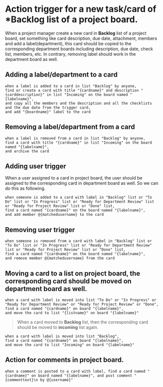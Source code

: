 # Action trigger for a new task/card of ***Backlog** list of a project board.

When a project manager create a new card in **Backlog** list of a project board, set something like card description, due date, attachment, members and add a label(department), this card should be copied to the corresponding department boards including description, due date, check list, members, etc.
In contrary, removing label should work in the department board as well.

## Adding a label/department to a card
```
when a label is added to a card in list "Backlog" by anyone, 
find or create a card with title "{cardname}" and description "{carddescription}" in list "Incoming" on the board named "{labelname}", 
and copy all the members and the description and all the checklists and the due date from the trigger card,
and add "{boardname}" label to the card
```

## Removing a label/department from a card
```
when a label is removed from a card in list "Backlog" by anyone, 
find a card with title "{cardname}" in list "Incoming" on the board named "{labelname}",
and archive the card
```


## Adding user trigger
When a user assigned to a card in project board, the user should be assigned to the corresponding card in department board as well. So we can do this as following.
```
when someone is added to a card with label in "Backlog" list or "To Do" list or "In Progress" list or "Ready for Department Review" list or "Ready for Project Review" list or "Done" list, 
find a card named "{cardname}" on the board named "{labelname}",
and add member @{matchedusername} to the card
```

## Removing user trigger
```
when someone is removed from a card with label in "Backlog" list or "To Do" list or "In Progress" list or "Ready for Department Review" list or "Ready for Project Review" list or "Done" list, 
find a card named "{cardname}" on the board named "{labelname}",
and remove member @{matchedusername} from the card
```

## Moving a card to a list on project board, the corresponding card should be moved on department board as well.
```
when a card with label is moved into list "To Do" or "In Progress" or "Ready for Department Review" or "Ready for Project Review" or "Done", 
find a card named "{cardname}" on board "{labelname}",
and move the card to list "{listname}" on board "{labelname}"
```
> When a card moved to **Backlog** list, then the corresponding card should be moved to **incoming** list again.
```
when a card with label is moved into list "Backlog", 
find a card named "{cardname}" on board "{labelname}",
and move the card to list "Incoming" on board "{labelname}"
```

## Action for comments in project board.
```
when a comment is posted to a card with label, find a card named "{cardname}" on board named "{labelname}", and post comment "{commenttext}\n by @{username}"
```